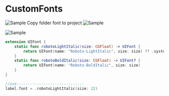 # CustomFonts
![Sample](https://i.imgur.com/uQfDAesl.png)
Copy folder font to project
![Sample](https://i.imgur.com/nyYn3WDl.png)

![Sample](https://i.imgur.com/pWSiN2Pl.png)
```swift
extension UIFont {
    static func robotoLightItalic(size: CGFloat) -> UIFont {
        return UIFont(name: "Roboto-LightItalic", size: size) ?? .systemFont(ofSize: 32)
    }
    static func robotoBoldItalic(size: CGFloat) -> UIFont? {
        return UIFont(name: "Roboto-BoldItalic", size: size)
    }
}
```
```swift
//use------------------------------
label.font = .robotoLightItalic(size: 22)
```
